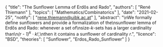 {
    "title": "The Sunflower Lemma of Erdős and Rado",
    "authors": [
        "René Thiemann"
    ],
    "topics": [
        "Mathematics/Combinatorics"
    ],
    "date": "2021-02-25",
    "notify": [
        "rene.thiemann@uibk.ac.at"
    ],
    "abstract": "\nWe formally define sunflowers and provide a formalization of the\nsunflower lemma of Erd&odblac;s and Rado: whenever a set of\nsize-<i>k</i>-sets has a larger cardinality than\n<i>(r - 1)<sup>k</sup> &middot; k!</i>,\nthen it contains a sunflower of cardinality <i>r</i>.",
    "licence": "BSD",
    "theories": [
        "Sunflower",
        "Erdos_Rado_Sunflower"
    ]
}